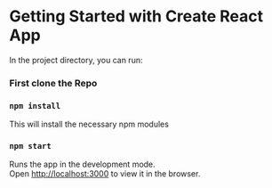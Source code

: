 # Getting Started with Create React App

In the project directory, you can run:
###  First clone the Repo

### `npm install`

This will install the necessary npm modules

### `npm start`

Runs the app in the development mode.\
Open [http://localhost:3000](http://localhost:3000) to view it in the browser.
